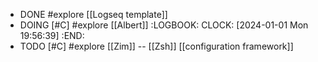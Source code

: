 - DONE #explore [[Logseq template]]
- DOING [#C] #explore [[Albert]]
  :LOGBOOK:
  CLOCK: [2024-01-01 Mon 19:56:39]
  :END:
- TODO [#C] #explore [[Zim]] -- [[Zsh]] [[configuration framework]]